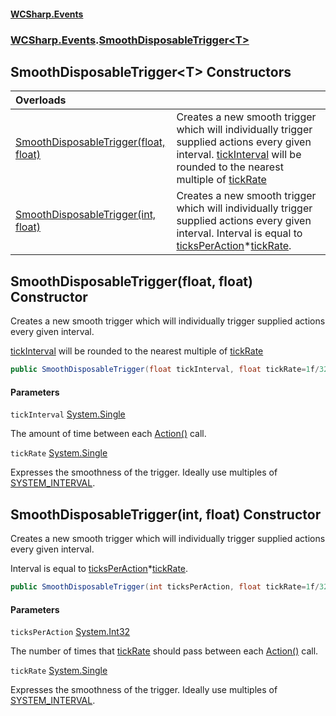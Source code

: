 #### [WCSharp\.Events](README.md 'README')
### [WCSharp\.Events](WCSharp.Events.md 'WCSharp\.Events').[SmoothDisposableTrigger&lt;T&gt;](WCSharp.Events.SmoothDisposableTrigger_T_.md 'WCSharp\.Events\.SmoothDisposableTrigger\<T\>')

## SmoothDisposableTrigger\<T\> Constructors

| Overloads | |
| :--- | :--- |
| [SmoothDisposableTrigger\(float, float\)](WCSharp.Events.SmoothDisposableTrigger_T_.#ctor.md#WCSharp.Events.SmoothDisposableTrigger_T_.SmoothDisposableTrigger(float,float) 'WCSharp\.Events\.SmoothDisposableTrigger\<T\>\.SmoothDisposableTrigger\(float, float\)') | Creates a new smooth trigger which will individually trigger supplied actions every given interval\.   [tickInterval](WCSharp.Events.SmoothDisposableTrigger_T_.md#WCSharp.Events.SmoothDisposableTrigger_T_.SmoothDisposableTrigger(float,float).tickInterval 'WCSharp\.Events\.SmoothDisposableTrigger\<T\>\.SmoothDisposableTrigger\(float, float\)\.tickInterval') will be rounded to the nearest multiple of [tickRate](WCSharp.Events.SmoothDisposableTrigger_T_.md#WCSharp.Events.SmoothDisposableTrigger_T_.SmoothDisposableTrigger(float,float).tickRate 'WCSharp\.Events\.SmoothDisposableTrigger\<T\>\.SmoothDisposableTrigger\(float, float\)\.tickRate') |
| [SmoothDisposableTrigger\(int, float\)](WCSharp.Events.SmoothDisposableTrigger_T_.#ctor.md#WCSharp.Events.SmoothDisposableTrigger_T_.SmoothDisposableTrigger(int,float) 'WCSharp\.Events\.SmoothDisposableTrigger\<T\>\.SmoothDisposableTrigger\(int, float\)') | Creates a new smooth trigger which will individually trigger supplied actions every given interval\.   Interval is equal to [ticksPerAction](WCSharp.Events.SmoothDisposableTrigger_T_.md#WCSharp.Events.SmoothDisposableTrigger_T_.SmoothDisposableTrigger(int,float).ticksPerAction 'WCSharp\.Events\.SmoothDisposableTrigger\<T\>\.SmoothDisposableTrigger\(int, float\)\.ticksPerAction')*[tickRate](WCSharp.Events.SmoothDisposableTrigger_T_.md#WCSharp.Events.SmoothDisposableTrigger_T_.SmoothDisposableTrigger(int,float).tickRate 'WCSharp\.Events\.SmoothDisposableTrigger\<T\>\.SmoothDisposableTrigger\(int, float\)\.tickRate'). |

<a name='ctor.md#WCSharp.Events.SmoothDisposableTrigger_T_.SmoothDisposableTrigger(float,float)'></a>

## SmoothDisposableTrigger\(float, float\) Constructor

Creates a new smooth trigger which will individually trigger supplied actions every given interval\.

[tickInterval](WCSharp.Events.SmoothDisposableTrigger_T_.md#WCSharp.Events.SmoothDisposableTrigger_T_.SmoothDisposableTrigger(float,float).tickInterval 'WCSharp\.Events\.SmoothDisposableTrigger\<T\>\.SmoothDisposableTrigger\(float, float\)\.tickInterval') will be rounded to the nearest multiple of [tickRate](WCSharp.Events.SmoothDisposableTrigger_T_.md#WCSharp.Events.SmoothDisposableTrigger_T_.SmoothDisposableTrigger(float,float).tickRate 'WCSharp\.Events\.SmoothDisposableTrigger\<T\>\.SmoothDisposableTrigger\(float, float\)\.tickRate')

```csharp
public SmoothDisposableTrigger(float tickInterval, float tickRate=1f/32f);
```
#### Parameters

<a name='WCSharp.Events.SmoothDisposableTrigger_T_.SmoothDisposableTrigger(float,float).tickInterval'></a>

`tickInterval` [System\.Single](https://learn.microsoft.com/en-us/dotnet/api/system.single 'System\.Single')

The amount of time between each [Action\(\)](WCSharp.Events.ISmoothDisposableAction.Action().md 'WCSharp\.Events\.ISmoothDisposableAction\.Action\(\)') call\.

<a name='WCSharp.Events.SmoothDisposableTrigger_T_.SmoothDisposableTrigger(float,float).tickRate'></a>

`tickRate` [System\.Single](https://learn.microsoft.com/en-us/dotnet/api/system.single 'System\.Single')

Expresses the smoothness of the trigger\. Ideally use multiples of [SYSTEM\_INTERVAL](WCSharp.Events.PeriodicEvents.SYSTEM_INTERVAL.md 'WCSharp\.Events\.PeriodicEvents\.SYSTEM\_INTERVAL')\.

<a name='ctor.md#WCSharp.Events.SmoothDisposableTrigger_T_.SmoothDisposableTrigger(int,float)'></a>

## SmoothDisposableTrigger\(int, float\) Constructor

Creates a new smooth trigger which will individually trigger supplied actions every given interval\.

Interval is equal to [ticksPerAction](WCSharp.Events.SmoothDisposableTrigger_T_.md#WCSharp.Events.SmoothDisposableTrigger_T_.SmoothDisposableTrigger(int,float).ticksPerAction 'WCSharp\.Events\.SmoothDisposableTrigger\<T\>\.SmoothDisposableTrigger\(int, float\)\.ticksPerAction')*[tickRate](WCSharp.Events.SmoothDisposableTrigger_T_.md#WCSharp.Events.SmoothDisposableTrigger_T_.SmoothDisposableTrigger(int,float).tickRate 'WCSharp\.Events\.SmoothDisposableTrigger\<T\>\.SmoothDisposableTrigger\(int, float\)\.tickRate').

```csharp
public SmoothDisposableTrigger(int ticksPerAction, float tickRate=1f/32f);
```
#### Parameters

<a name='WCSharp.Events.SmoothDisposableTrigger_T_.SmoothDisposableTrigger(int,float).ticksPerAction'></a>

`ticksPerAction` [System\.Int32](https://learn.microsoft.com/en-us/dotnet/api/system.int32 'System\.Int32')

The number of times that [tickRate](WCSharp.Events.SmoothDisposableTrigger_T_.md#WCSharp.Events.SmoothDisposableTrigger_T_.SmoothDisposableTrigger(int,float).tickRate 'WCSharp\.Events\.SmoothDisposableTrigger\<T\>\.SmoothDisposableTrigger\(int, float\)\.tickRate') should pass between each [Action\(\)](WCSharp.Events.ISmoothDisposableAction.Action().md 'WCSharp\.Events\.ISmoothDisposableAction\.Action\(\)') call\.

<a name='WCSharp.Events.SmoothDisposableTrigger_T_.SmoothDisposableTrigger(int,float).tickRate'></a>

`tickRate` [System\.Single](https://learn.microsoft.com/en-us/dotnet/api/system.single 'System\.Single')

Expresses the smoothness of the trigger\. Ideally use multiples of [SYSTEM\_INTERVAL](WCSharp.Events.PeriodicEvents.SYSTEM_INTERVAL.md 'WCSharp\.Events\.PeriodicEvents\.SYSTEM\_INTERVAL')\.